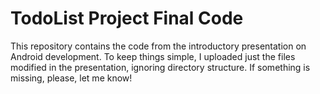 # TodoList Project Final Code
This repository contains the code from the introductory presentation on Android development.
To keep things simple, I uploaded just the files modified in the presentation, ignoring directory structure. If something is missing, please, let me know!
